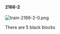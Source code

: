 #### 2166-2
![train-2166-2-0.png](https://github.com/lil-lab/nlvr/raw/master/nlvr/train/images/17/train-2166-2-0.png "train-2166-2-0.png")

There are 5 black blocks